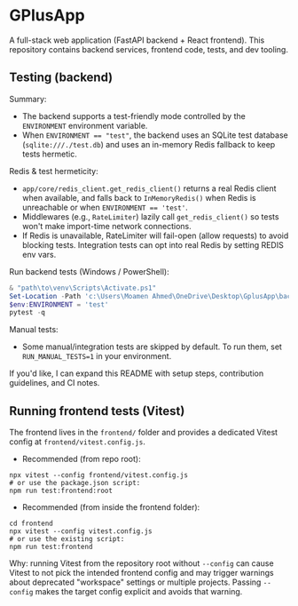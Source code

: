 # GPlusApp

A full-stack web application (FastAPI backend + React frontend). This repository contains backend services, frontend code, tests, and dev tooling.

## Testing (backend)

Summary:

- The backend supports a test-friendly mode controlled by the `ENVIRONMENT` environment variable.
- When `ENVIRONMENT == "test"`, the backend uses an SQLite test database (`sqlite:///./test.db`) and uses an in-memory Redis fallback to keep tests hermetic.

Redis & test hermeticity:

- `app/core/redis_client.get_redis_client()` returns a real Redis client when available, and falls back to `InMemoryRedis()` when Redis is unreachable or when `ENVIRONMENT == 'test'`.
- Middlewares (e.g., `RateLimiter`) lazily call `get_redis_client()` so tests won't make import-time network connections.
- If Redis is unavailable, RateLimiter will fail-open (allow requests) to avoid blocking tests. Integration tests can opt into real Redis by setting REDIS env vars.

Run backend tests (Windows / PowerShell):

```powershell
& "path\to\venv\Scripts\Activate.ps1"
Set-Location -Path 'c:\Users\Moamen Ahmed\OneDrive\Desktop\GplusApp\backend'
$env:ENVIRONMENT = 'test'
pytest -q
```

Manual tests:

- Some manual/integration tests are skipped by default. To run them, set `RUN_MANUAL_TESTS=1` in your environment.

If you'd like, I can expand this README with setup steps, contribution guidelines, and CI notes.

## Running frontend tests (Vitest)

The frontend lives in the `frontend/` folder and provides a dedicated Vitest config at `frontend/vitest.config.js`.

- Recommended (from repo root):

```pwsh
npx vitest --config frontend/vitest.config.js
# or use the package.json script:
npm run test:frontend:root
```

- Recommended (from inside the frontend folder):

```pwsh
cd frontend
npx vitest --config vitest.config.js
# or use the existing script:
npm run test:frontend
```

Why: running Vitest from the repository root without `--config` can cause Vitest to not pick the intended frontend config and may trigger warnings about deprecated "workspace" settings or multiple projects. Passing `--config` makes the target config explicit and avoids that warning.
